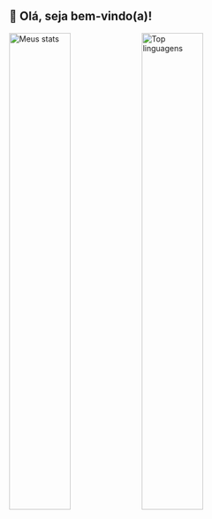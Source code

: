 ## 👋 Olá, seja bem-vindo(a)!

<img alt="Meus stats" align="left" width="47%" src="https://github-readme-stats-gmendes18s-projects.vercel.app/api?username=GMendes18&show_icons=true&count_private=true&include_all_commits=true&theme=tokyonight" />

<img alt="Top linguagens" align="left" width="47%" src="https://github-readme-stats-gmendes18s-projects.vercel.app/api/top-langs/?username=GMendes18&layout=compact&theme=tokyonight" />



